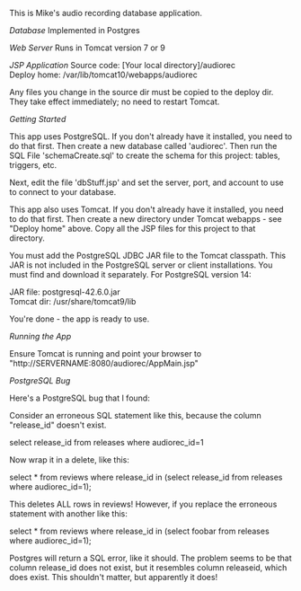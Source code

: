This is Mike's audio recording database application.

*Database*
Implemented in Postgres

*Web Server*
Runs in Tomcat version 7 or 9

*JSP Application*
Source code: \[Your local directory\]/audiorec<br/>
Deploy home: /var/lib/tomcat10/webapps/audiorec<br/>

Any files you change in the source dir must be copied to the deploy dir.
They take effect immediately; no need to restart Tomcat.

*Getting Started*

This app uses PostgreSQL. If you don't already have it installed, you need to do that first. Then create a new database called 'audiorec'. Then run the SQL File 'schemaCreate.sql' to create the schema for this project: tables, triggers, etc.

Next, edit the file 'dbStuff.jsp' and set the server, port, and account to use to connect to your database.

This app also uses Tomcat. If you don't already have it installed, you need to do that first. Then create a new directory under Tomcat webapps - see "Deploy home" above. Copy all the JSP files for this project to that directory.

You must add the PostgreSQL JDBC JAR file to the Tomcat classpath. This JAR is not included in the PostgreSQL server or client installations. You must find and download it separately. For PostgreSQL version 14:

JAR file: postgresql-42.6.0.jar<br/>
Tomcat dir: /usr/share/tomcat9/lib<br/>

You're done - the app is ready to use.

*Running the App*

Ensure Tomcat is running and point your browser to "http://SERVERNAME:8080/audiorec/AppMain.jsp"

*PostgreSQL Bug*

Here's a PostgreSQL bug that I found:

Consider an erroneous SQL statement like this, because the column "release_id" doesn't exist.

select release_id from releases where audiorec_id=1

Now wrap it in a delete, like this:

select * from reviews where release_id in (select release_id from releases where audiorec_id=1);

This deletes ALL rows in reviews!
However, if you replace the erroneous statement with another like this:

select * from reviews where release_id in (select foobar from releases where audiorec_id=1);

Postgres will return a SQL error, like it should.
The problem seems to be that column release_id does not exist, but it resembles column releaseid, which does exist.
This shouldn't matter, but apparently it does!
